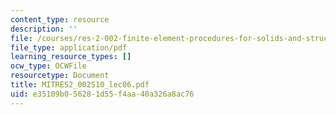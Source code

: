 ```yaml
---
content_type: resource
description: ''
file: /courses/res-2-002-finite-element-procedures-for-solids-and-structures-spring-2010/e35109b056281d55f4aa40a326a8ac76_MITRES2_002S10_lec06.pdf
file_type: application/pdf
learning_resource_types: []
ocw_type: OCWFile
resourcetype: Document
title: MITRES2_002S10_lec06.pdf
uid: e35109b0-5628-1d55-f4aa-40a326a8ac76
---
```

